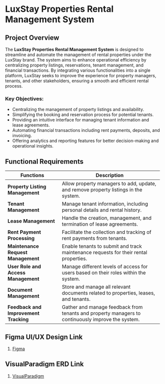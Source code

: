  # LuxStay Properties Rental Management System

## Project Overview

The **LuxStay Properties Rental Management System** is designed to streamline and automate the management of rental properties under the LuxStay brand. The system aims to enhance operational efficiency by centralizing property listings, reservations, tenant management, and financial transactions. By integrating various functionalities into a single platform, LuxStay seeks to improve the experience for property managers, tenants, and other stakeholders, ensuring a smooth and efficient rental process.

### Key Objectives:
- Centralizing the management of property listings and availability.
- Simplifying the booking and reservation process for potential tenants.
- Providing an intuitive interface for managing tenant information and lease agreements.
- Automating financial transactions including rent payments, deposits, and invoicing.
- Offering analytics and reporting features for better decision-making and operational insights.

## Functional Requirements

| Functions                     | Description                                                                 |
| ------------------------------ | --------------------------------------------------------------------------- |
| **Property Listing Management** | Allow property managers to add, update, and remove property listings in the system. |
| **Tenant Management**           | Manage tenant information, including personal details and rental history.   |
| **Lease Management**            | Handle the creation, management, and termination of lease agreements.       |
| **Rent Payment Processing**     | Facilitate the collection and tracking of rent payments from tenants.       |
| **Maintenance Request Management** | Enable tenants to submit and track maintenance requests for their rental properties. |
| **User Role and Access Management** | Manage different levels of access for users based on their roles within the system. |
| **Document Management**         | Store and manage all relevant documents related to properties, leases, and tenants. |
| **Feedback and Improvement Tracking** | Gather and manage feedback from tenants and property managers to continuously improve the system. |

##  Figma UI/UX Design Link 

1. [Figma](https://www.figma.com/design/KMo1xSOqFiKmuVxEg5sloT/UI%2FUX-Design-for-LuxStay-Properties?node-id=0-1&t=k97hLg84z87MUWI3-1)
 
##  VisualParadigm ERD Link

1. [VisualParadigm](https://online.visual-paradigm.com/share.jsp?id=333534353739302d32)
